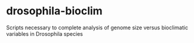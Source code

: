 # drosophila-bioclim
Scripts necessary to complete analysis of genome size versus bioclimatic variables in Drosophila species
